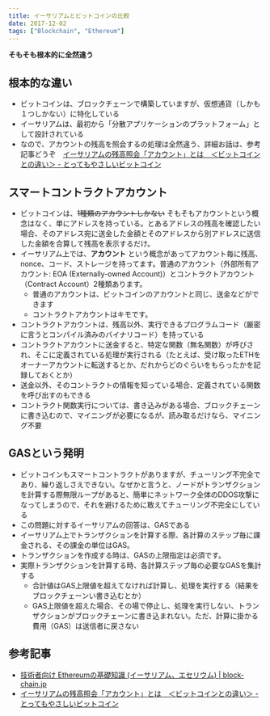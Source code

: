 ```yaml
---
title: イーサリアムとビットコインの比較
date: 2017-12-02
tags: ["Blockchain", "Ethereum"]
---
```


**そもそも根本的に全然違う**



<!--truncate-->

## 根本的な違い
- ビットコインは、ブロックチェーンで構築していますが、仮想通貨（しかも１つしかない）に特化している
- イーサリアムは、最初から「分散アプリケーションのプラットフォーム」として設計されている
- なので、アカウントの残高を照会するの処理は全然違う、詳細お話は、参考記事どうぞ　[イーサリアムの残高照会「アカウント」とは　＜ビットコインとの違い＞ - とってもやさしいビットコイン](http://www.tottemoyasashiibitcoin.net/entry/2017/10/14/185918)

## スマートコントラクトアカウント
- ビットコインは、~~1種類のアカウントしかない~~ そもそもアカウントという概念はなく、単にアドレスを持っている。とあるアドレスの残高を確認したい場合、そのアドレス宛に送金した金額とそのアドレスから別アドレスに送信した金額を合算して残高を表示するだけ。
- イーサリアム上では、**アカウント** という概念があってアカウント毎に残高、nonce、コード、ストレージを持ってます。普通のアカウント（外部所有アカウント: EOA (Externally-owned Account)）とコントラクトアカウント（Contract Account）2種類あります。
    - 普通のアカウントは、ビットコインのアカウントと同じ、送金などができます
    - コントラクトアカウントはキモです。
- コントラクトアカウントは、残高以外、実行できるプログラムコード（厳密に言うとコンパイル済みのバイナリコード）を持っている
- コントラクトアカウントに送金すると、特定な関数（無名関数）が呼びされ、そこに定義されている処理が実行される（たとえば、受け取ったETHをオーナーアカウントに転送するとか、だれからどのぐらいをもらったかを記録しておくとか）
- 送金以外、そのコントラクトの情報を知っている場合、定義されている関数を呼び出すのもできる
- コントラクト関数実行については、書き込みがある場合、ブロックチェーンに書き込むので、マイニングが必要になるが、読み取るだけなら、マイニング不要

## GASという発明
- ビットコインもスマートコントラクトがありますが、チューリング不完全であり、繰り返しさえできない。なぜかと言うと、ノードがトランザクションを計算する際無限ループがあると、簡単にネットワーク全体のDDOS攻撃になってしまうので、それを避けるために敢えてチューリング不完全にしている
- この問題に対するイーサリアムの回答は、GASである
- イーサリアム上でトランザクションを計算する際、各計算のステップ毎に課金される、その課金の単位はGAS。
- トランザクションを作成する時は、GASの上限指定は必須です。
- 実際トランザクションを計算する時、各計算ステップ毎の必要なGASを集計する
    - 合計値はGAS上限値を超えてなければ計算し、処理を実行する（結果をブロックチェーンい書き込むとか）
    - GAS上限値を超えた場合、その場で停止し、処理を実行しない、トランザクションがブロックチェーンに書き込まれない。ただ、計算に掛かる費用（GAS）は送信者に戻さない

## 参考記事
- [技術者向け Ethereumの基礎知識 (イーサリアム、エセリウム) | block-chain.jp](http://block-chain.jp/tech/ethereum-basics-for-engineer/)
- [イーサリアムの残高照会「アカウント」とは　＜ビットコインとの違い＞ - とってもやさしいビットコイン](http://www.tottemoyasashiibitcoin.net/entry/2017/10/14/185918)
